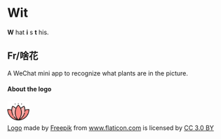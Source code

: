 # Wit

**W** hat **i** s **t** his.

## Fr/啥花

A WeChat mini app to recognize what plants are in the picture.

#### About the logo

<img src="./assets/wx-mp_fr_512x512.png" width="50" height="50" />

<div><a href="https://www.flaticon.com/free-icon/lotus_129362" title="Lotus">Logo</a> made by <a href="http://www.freepik.com" title="Freepik">Freepik</a> from <a href="https://www.flaticon.com/" title="Flaticon">www.flaticon.com</a> is licensed by <a href="http://creativecommons.org/licenses/by/3.0/" title="Creative Commons BY 3.0" target="_blank">CC 3.0 BY</a></div>

